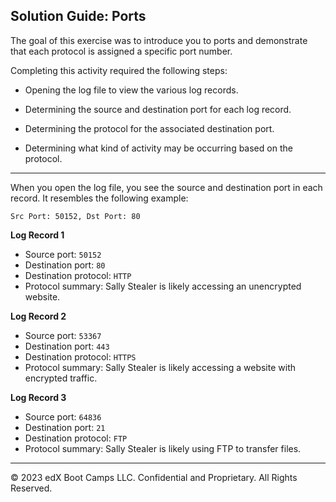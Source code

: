 ## Solution Guide: Ports

The goal of this exercise was to introduce you to ports and demonstrate that each protocol is assigned a specific port number.

Completing this activity required the following steps:
   
   - Opening the log file to view the various log records.
   
   - Determining the source and destination port for each log record.
   
   - Determining the protocol for the associated destination port.
   
   - Determining what kind of activity may be occurring based on the protocol.

---


When you open the log file, you see the source and destination port in each record. It resembles the following example:
 
 `Src Port: 50152, Dst Port: 80`
 
**Log Record 1**
 
  - Source port: `50152`
  - Destination port: `80`
  - Destination protocol: `HTTP`
  - Protocol summary: Sally Stealer is likely accessing an unencrypted website.


**Log Record 2**		
  
  - Source port: `53367`
  - Destination port: `443`
  - Destination protocol: `HTTPS`
  - Protocol summary: Sally Stealer is likely accessing a website with encrypted traffic.

**Log Record 3**

  - Source port: `64836`
  - Destination port: `21`
  - Destination protocol: `FTP`
  - Protocol summary: Sally Stealer is likely using FTP to transfer files.
---
&copy; 2023 edX Boot Camps LLC. Confidential and Proprietary. All Rights Reserved.


